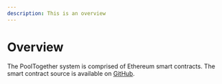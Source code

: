 ```yaml
---
description: This is an overview
---
```


# Overview

The PoolTogether system is comprised of Ethereum smart contracts.  The smart contract source is available on [GitHub](https://github.com/pooltogether/pooltogether-contracts).

